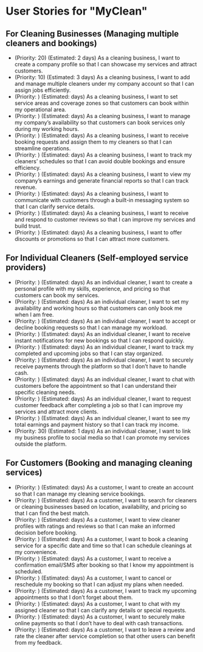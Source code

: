 # User Stories for "MyClean"

## For Cleaning Businesses (Managing multiple cleaners and bookings)
* (Priority: 20) (Estimated: 2 days) As a cleaning business, I want to create a company profile so that I can showcase my services and attract customers. 
* (Priority: 10) (Estimated: 3 days) As a cleaning business, I want to add and manage multiple cleaners under my company account so that I can assign jobs efficiently. 
* (Priority: ) (Estimated: days) As a cleaning business, I want to set service areas and coverage zones so that customers can book within my operational area.
* (Priority: ) (Estimated: days) As a cleaning business, I want to manage my company’s availability so that customers can book services only during my working hours.
* (Priority: ) (Estimated: days) As a cleaning business, I want to receive booking requests and assign them to my cleaners so that I can streamline operations.
* (Priority: ) (Estimated: days) As a cleaning business, I want to track my cleaners’ schedules so that I can avoid double bookings and ensure efficiency.
* (Priority: ) (Estimated: days) As a cleaning business, I want to view my company’s earnings and generate financial reports so that I can track revenue.
* (Priority: ) (Estimated: days) As a cleaning business, I want to communicate with customers through a built-in messaging system so that I can clarify service details.
* (Priority: ) (Estimated: days) As a cleaning business, I want to receive and respond to customer reviews so that I can improve my services and build trust.
* (Priority: ) (Estimated: days) As a cleaning business, I want to offer discounts or promotions so that I can attract more customers.

## For Individual Cleaners (Self-employed service providers)
* (Priority: ) (Estimated: days) As an individual cleaner, I want to create a personal profile with my skills, experience, and pricing so that customers can book my services.
* (Priority: ) (Estimated: days) As an individual cleaner, I want to set my availability and working hours so that customers can only book me when I am free.
* (Priority: ) (Estimated: days) As an individual cleaner, I want to accept or decline booking requests so that I can manage my workload.
* (Priority: ) (Estimated: days) As an individual cleaner, I want to receive instant notifications for new bookings so that I can respond quickly.
* (Priority: ) (Estimated: days) As an individual cleaner, I want to track my completed and upcoming jobs so that I can stay organized.
* (Priority: ) (Estimated: days) As an individual cleaner, I want to securely receive payments through the platform so that I don’t have to handle cash.
* (Priority: ) (Estimated: days) As an individual cleaner, I want to chat with customers before the appointment so that I can understand their specific cleaning needs.
* (Priority: ) (Estimated: days) As an individual cleaner, I want to request customer feedback after completing a job so that I can improve my services and attract more clients.
* (Priority: ) (Estimated: days) As an individual cleaner, I want to see my total earnings and payment history so that I can track my income.
* (Priority: 30) (Estimated: 1 days) As an individual cleaner, I want to link my business profile to social media so that I can promote my services outside the platform.

## For Customers (Booking and managing cleaning services)
* (Priority: ) (Estimated: days) As a customer, I want to create an account so that I can manage my cleaning service bookings.
* (Priority: ) (Estimated: days) As a customer, I want to search for cleaners or cleaning businesses based on location, availability, and pricing so that I can find the best match.
* (Priority: ) (Estimated: days) As a customer, I want to view cleaner profiles with ratings and reviews so that I can make an informed decision before booking.
* (Priority: ) (Estimated: days) As a customer, I want to book a cleaning service for a specific date and time so that I can schedule cleanings at my convenience.
* (Priority: ) (Estimated: days) As a customer, I want to receive a confirmation email/SMS after booking so that I know my appointment is scheduled.
* (Priority: ) (Estimated: days) As a customer, I want to cancel or reschedule my booking so that I can adjust my plans when needed.
* (Priority: ) (Estimated: days) As a customer, I want to track my upcoming appointments so that I don’t forget about them.
* (Priority: ) (Estimated: days) As a customer, I want to chat with my assigned cleaner so that I can clarify any details or special requests.
* (Priority: ) (Estimated: days) As a customer, I want to securely make online payments so that I don’t have to deal with cash transactions.
* (Priority: ) (Estimated: days) As a customer, I want to leave a review and rate the cleaner after service completion so that other users can benefit from my feedback.